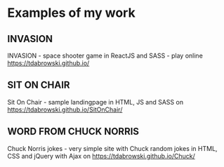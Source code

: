 # Examples of my work

## INVASION
INVASION - space shooter game in ReactJS and SASS - play online https://tdabrowski.github.io/

## SIT ON CHAIR
Sit On Chair - sample landingpage in HTML, JS and SASS on https://tdabrowski.github.io/SitOnChair/

## WORD FROM CHUCK NORRIS
Chuck Norris jokes - very simple site with Chuck random jokes in HTML, CSS and jQuery with Ajax on https://tdabrowski.github.io/Chuck/
